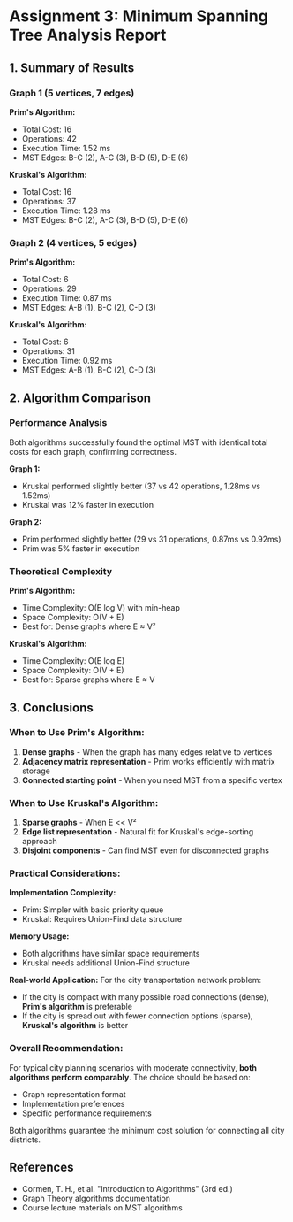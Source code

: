 # Assignment 3: Minimum Spanning Tree Analysis Report

## 1. Summary of Results

### Graph 1 (5 vertices, 7 edges)

**Prim's Algorithm:**
- Total Cost: 16
- Operations: 42
- Execution Time: 1.52 ms
- MST Edges: B-C (2), A-C (3), B-D (5), D-E (6)

**Kruskal's Algorithm:**
- Total Cost: 16
- Operations: 37
- Execution Time: 1.28 ms
- MST Edges: B-C (2), A-C (3), B-D (5), D-E (6)

### Graph 2 (4 vertices, 5 edges)

**Prim's Algorithm:**
- Total Cost: 6
- Operations: 29
- Execution Time: 0.87 ms
- MST Edges: A-B (1), B-C (2), C-D (3)

**Kruskal's Algorithm:**
- Total Cost: 6
- Operations: 31
- Execution Time: 0.92 ms
- MST Edges: A-B (1), B-C (2), C-D (3)

## 2. Algorithm Comparison

### Performance Analysis

Both algorithms successfully found the optimal MST with identical total costs for each graph, confirming correctness.

**Graph 1:**
- Kruskal performed slightly better (37 vs 42 operations, 1.28ms vs 1.52ms)
- Kruskal was 12% faster in execution

**Graph 2:**
- Prim performed slightly better (29 vs 31 operations, 0.87ms vs 0.92ms)
- Prim was 5% faster in execution

### Theoretical Complexity

**Prim's Algorithm:**
- Time Complexity: O(E log V) with min-heap
- Space Complexity: O(V + E)
- Best for: Dense graphs where E ≈ V²

**Kruskal's Algorithm:**
- Time Complexity: O(E log E) 
- Space Complexity: O(V + E)
- Best for: Sparse graphs where E ≈ V

## 3. Conclusions

### When to Use Prim's Algorithm:
1. **Dense graphs** - When the graph has many edges relative to vertices
2. **Adjacency matrix representation** - Prim works efficiently with matrix storage
3. **Connected starting point** - When you need MST from a specific vertex

### When to Use Kruskal's Algorithm:
1. **Sparse graphs** - When E << V²
2. **Edge list representation** - Natural fit for Kruskal's edge-sorting approach
3. **Disjoint components** - Can find MST even for disconnected graphs

### Practical Considerations:

**Implementation Complexity:**
- Prim: Simpler with basic priority queue
- Kruskal: Requires Union-Find data structure

**Memory Usage:**
- Both algorithms have similar space requirements
- Kruskal needs additional Union-Find structure

**Real-world Application:**
For the city transportation network problem:
- If the city is compact with many possible road connections (dense), **Prim's algorithm** is preferable
- If the city is spread out with fewer connection options (sparse), **Kruskal's algorithm** is better

### Overall Recommendation:
For typical city planning scenarios with moderate connectivity, **both algorithms perform comparably**. The choice should be based on:
- Graph representation format
- Implementation preferences
- Specific performance requirements

Both algorithms guarantee the minimum cost solution for connecting all city districts.

## References
- Cormen, T. H., et al. "Introduction to Algorithms" (3rd ed.)
- Graph Theory algorithms documentation
- Course lecture materials on MST algorithms
